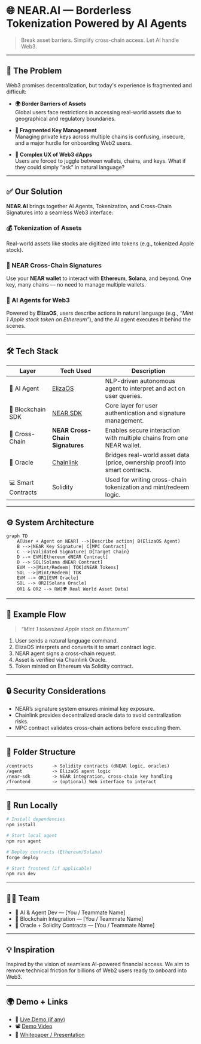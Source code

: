 # 🌐 NEAR.AI — Borderless Tokenization Powered by AI Agents

> Break asset barriers. Simplify cross-chain access. Let AI handle Web3.

---

## 🧩 The Problem

Web3 promises decentralization, but today's experience is fragmented and difficult:

- **🌍 Border Barriers of Assets**  
  Global users face restrictions in accessing real-world assets due to geographical and regulatory boundaries.

- **🔐 Fragmented Key Management**  
  Managing private keys across multiple chains is confusing, insecure, and a major hurdle for onboarding Web2 users.

- **🧠 Complex UX of Web3 dApps**  
  Users are forced to juggle between wallets, chains, and keys. What if they could simply “ask” in natural language?

---

## ✅ Our Solution

**NEAR.AI** brings together AI Agents, Tokenization, and Cross-Chain Signatures into a seamless Web3 interface:

### 💰 Tokenization of Assets
Real-world assets like stocks are digitized into tokens (e.g., tokenized Apple stock).

### 🔗 NEAR Cross-Chain Signatures
Use your **NEAR wallet** to interact with **Ethereum**, **Solana**, and beyond. One key, many chains — no need to manage multiple wallets.

### 🤖 AI Agents for Web3
Powered by **ElizaOS**, users describe actions in natural language (e.g., _“Mint 1 Apple stock token on Ethereum”_), and the AI agent executes it behind the scenes.

---

## 🛠️ Tech Stack

| Layer         | Tech Used               | Description                                                                 |
|--------------|--------------------------|-----------------------------------------------------------------------------|
| 🤖 AI Agent   | [ElizaOS](https://elizaos.ai/)          | NLP-driven autonomous agent to interpret and act on user queries.           |
| 🔐 Blockchain SDK | [NEAR SDK](https://docs.near.org/)       | Core layer for user authentication and signature management.                |
| 🔀 Cross-Chain | **NEAR Cross-Chain Signatures** | Enables secure interaction with multiple chains from one NEAR wallet.       |
| 🧠 Oracle     | [Chainlink](https://chain.link/)        | Bridges real-world asset data (price, ownership proof) into smart contracts.|
| 💻 Smart Contracts | Solidity                  | Used for writing cross-chain tokenization and mint/redeem logic.            |

---

## ⚙️ System Architecture

```mermaid
graph TD
    A[User + Agent on NEAR] -->|Describe action| B(ElizaOS Agent)
    B -->|NEAR Key Signature| C[MPC Contract]
    C -->|Validated Signature| D{Target Chain}
    D --> EVM[Ethereum dNEAR Contract]
    D --> SOL[Solana dNEAR Contract]
    EVM -->|Mint/Redeem| TOK[dNEAR Tokens]
    SOL -->|Mint/Redeem| TOK
    EVM --> OR1[EVM Oracle]
    SOL --> OR2[Solana Oracle]
    OR1 & OR2 --> RW[🌍 Real World Asset Data]
```

---

## 🚀 Example Flow

> _“Mint 1 tokenized Apple stock on Ethereum”_

1. User sends a natural language command.
2. ElizaOS interprets and converts it to smart contract logic.
3. NEAR agent signs a cross-chain request.
4. Asset is verified via Chainlink Oracle.
5. Token minted on Ethereum via Solidity contract.

---

## 🔒 Security Considerations

- NEAR’s signature system ensures minimal key exposure.
- Chainlink provides decentralized oracle data to avoid centralization risks.
- MPC contract validates cross-chain actions before executing them.

---

## 📂 Folder Structure

```
/contracts       -> Solidity contracts (dNEAR logic, oracles)
/agent           -> ElizaOS agent logic
/near-sdk        -> NEAR integration, cross-chain key handling
/frontend        -> (optional) Web interface to interact
```

---

## 🧪 Run Locally

```bash
# Install dependencies
npm install

# Start local agent
npm run agent

# Deploy contracts (Ethereum/Solana)
forge deploy

# Start frontend (if applicable)
npm run dev
```

---

## 👨‍💻 Team

- 🤖 AI & Agent Dev — [You / Teammate Name]
- 🔐 Blockchain Integration — [You / Teammate Name]
- 🔗 Oracle + Solidity Contracts — [You / Teammate Name]

---

## 💡 Inspiration

Inspired by the vision of seamless AI-powered financial access. We aim to remove technical friction for billions of Web2 users ready to onboard into Web3.

---

## 🌍 Demo + Links

- 🔗 [Live Demo (if any)](https://your-live-demo-link.com)
- 📽️ [Demo Video](https://demo-video-link.com)
- 📜 [Whitepaper / Presentation](https://drive-link-or-slides.com)
